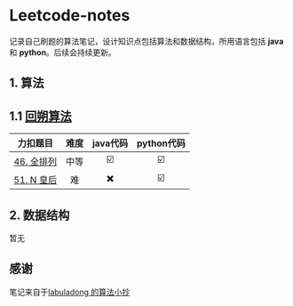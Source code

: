 # Leetcode-notes
记录自己刷题的算法笔记，设计知识点包括算法和数据结构，所用语言包括 **java** 和 **python**。后续会持续更新。

## 1. 算法

## 1.1 [回朔算法](https://github.com/Ethan-cw/leetcode-notes/tree/main/算法/回朔算法)

|                          力扣题目                           | 难度 | java代码 | python代码 |
| :---------------------------------------------------------: | :--: | :------: | :--------: |
| [46. 全排列](https://leetcode-cn.com/problems/permutations) | 中等 |    ☑️     |     ☑️      |
|   [51. N 皇后](https://leetcode-cn.com/problems/n-queens)   |  难  |    ✖️     |     ☑️      |

## 2. 数据结构

暂无

## 感谢

笔记来自于[labuladong 的算法小抄](https://labuladong.gitee.io/algo/)

